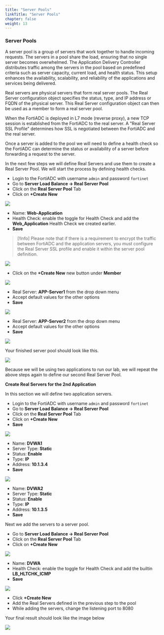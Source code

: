 ```yaml
---
title: "Server Pools"
linkTitle: "Server Pools"
chapter: false
weight: 13 
---
```


### **Server Pools**
A server pool is a group of servers that work together to handle incoming requests. The servers in a pool share the load, ensuring that no single server becomes overwhelmed. The Application Delivery Controller distributes traffic among the servers in the pool based on predefined criteria such as server capacity, current load, and health status. This setup enhances the availability, scalability, and reliability of the applications and services being delivered.

Real servers are physical servers that form real server pools. The Real Server configuration object specifies the status, type, and IP address or FQDN of the physical server. This Real Server configuration object can then be used as a member to form a real server pool.

When the FortiADC is deployed in L7 mode (reverse proxy), a new TCP session is established from the FortiADC to the real server. A "Real Server SSL Profile" determines how SSL is negotiated between the FortiADC and the real server.

Once a server is added to the pool we will need to define a health check so the FortiADC can determine the status or availability of a server before forwarding a request to the server.

In the next few steps we will define Real Servers and use them to create a Real Server Pool.  We will start the process by defining health checks.
- Login to the FortiADC with username ```admin``` and password ```fortinet```
- Go to **Server Load Balance → Real Server Pool** 
- Click on the **Real Server Pool** Tab
- Click on **+Create New**

![](fad-serverpool.png)

- Name: **Web-Application**
- Health Check: enable the toggle for Health Check and add the **Web_Application** Health Check we created earlier.
- **Save** 

> [!Info]
> Please note that if there is a requirement to encrypt the traffic between FortiADC and the application servers, you must configure the Real Server SSL profile and enable it within the server pool definition.

![](fad-serverpool1.png)

- Click on the **+Create New** new button under **Member** 

![](fad-serverpool2.png)

- Real Server: **APP-Server1** from the drop down menu
- Accept default values for the other options
- **Save**

![](pool-mbr1a.png)

- Real Server: **APP-Server2** from the drop down menu
- Accept default values for the other options
- **Save**

![](pool-mbr2a.png)

Your finished server pool should look like this.

![](finished-svr-pool1.png)

Because we will be using two applications to run our lab, we will repeat the above steps again to define our second Real Server Pool. 

**Create Real Servers for the 2nd Application**

In this section we will define two application servers.
- Login to the FortiADC with username ```admin``` and password ```fortinet```
- Go to **Server Load Balance → Real Server Pool**
- Click on the **Real Server Pool** Tab
- Click on **+Create New**
- **Save**

![](svr-dvwa1.png)

- Name: **DVWA1**
- Server Type: **Static**
- Status: **Enable**
- Type: **IP**
- Address: **10.1.3.4**
- **Save**

![](svr-dvwa2.png)

- Name: **DVWA2**
- Server Type: **Static**
- Status: **Enable**
- Type: **IP**
- Address: **10.1.3.5**
- **Save**

Next we add the servers to a server pool.

- Go to **Server Load Balance → Real Server Pool**
- Click on the **Real Server Pool** Tab
- Click on **+Create New**

![](fad-serverpool.png)

- Name: **DVWA** 
- Health Check: enable the toggle for Health Check and add the builtin **LB_HLTCHK_ICMP**
- **Save** 

![](dvwa-svrpool.png)

- Click **+Create New**
- Add the Real Servers defined in the previous step to the pool
- While adding the servers, change the listening port to 8080

Your final result should look like the image below 

![](dvwa-pool-8080.png)




